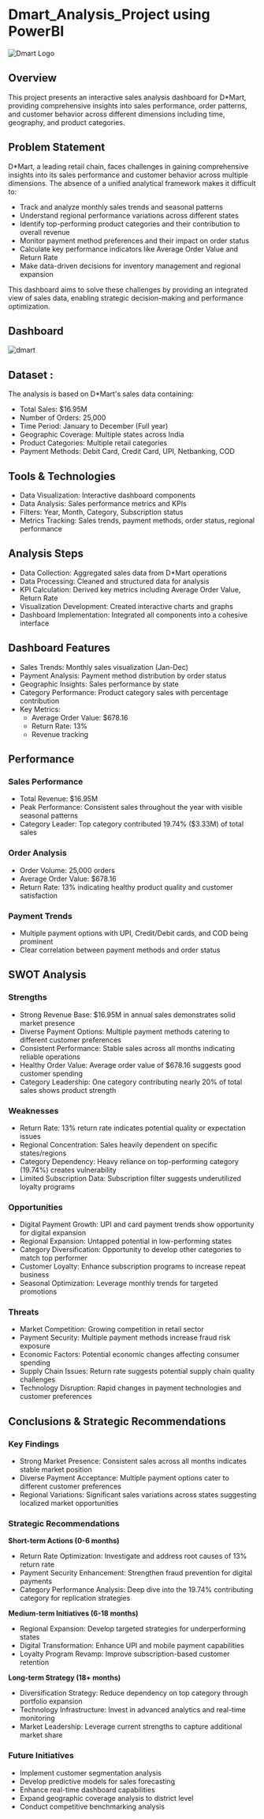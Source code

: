# Dmart_Analysis_Project using PowerBI
![Dmart Logo](https://github.com/KumarBoste/PowerBi_Dmart_Analysis_Project/blob/main/Dmart%20Logo.png)
## Overview 
This project presents an interactive sales analysis dashboard for D*Mart, providing comprehensive insights into sales performance, order patterns, and customer behavior across different dimensions including time, geography, and product categories.

## Problem Statement
D*Mart, a leading retail chain, faces challenges in gaining comprehensive insights into its sales performance and customer behavior across multiple dimensions. The absence of a unified analytical framework makes it difficult to:
- Track and analyze monthly sales trends and seasonal patterns
- Understand regional performance variations across different states
- Identify top-performing product categories and their contribution to overall revenue
- Monitor payment method preferences and their impact on order status
- Calculate key performance indicators like Average Order Value and Return Rate
- Make data-driven decisions for inventory management and regional expansion


This dashboard aims to solve these challenges by providing an integrated view of sales data, enabling strategic decision-making and performance optimization.

## Dashboard
![dmart](https://github.com/KumarBoste/Dmart_Analysis_Project/blob/main/PowerBi_Dashboard/Dmart%20Dashboard.png)

## Dataset :
The analysis is based on D*Mart's sales data containing:
- Total Sales: $16.95M
- Number of Orders: 25,000
- Time Period: January to December (Full year)
- Geographic Coverage: Multiple states across India
- Product Categories: Multiple retail categories
- Payment Methods: Debit Card, Credit Card, UPI, Netbanking, COD

## Tools & Technologies
- Data Visualization: Interactive dashboard components
- Data Analysis: Sales performance metrics and KPIs
- Filters: Year, Month, Category, Subscription status
- Metrics Tracking: Sales trends, payment methods, order status, regional performance

## Analysis Steps
- Data Collection: Aggregated sales data from D*Mart operations
- Data Processing: Cleaned and structured data for analysis
- KPI Calculation: Derived key metrics including Average Order Value, Return Rate
- Visualization Development: Created interactive charts and graphs
- Dashboard Implementation: Integrated all components into a cohesive interface

## Dashboard Features
- Sales Trends: Monthly sales visualization (Jan-Dec)
- Payment Analysis: Payment method distribution by order status
- Geographic Insights: Sales performance by state
- Category Performance: Product category sales with percentage contribution
- Key Metrics:
  - Average Order Value: $678.16
  - Return Rate: 13%
  - Revenue tracking

## Performance
### Sales Performance
- Total Revenue: $16.95M
- Peak Performance: Consistent sales throughout the year with visible seasonal patterns
- Category Leader: Top category contributed 19.74% ($3.33M) of total sales

### Order Analysis
- Order Volume: 25,000 orders
- Average Order Value: $678.16
- Return Rate: 13% indicating healthy product quality and customer satisfaction

### Payment Trends
- Multiple payment options with UPI, Credit/Debit cards, and COD being prominent
- Clear correlation between payment methods and order status

## SWOT Analysis
### Strengths
- Strong Revenue Base: $16.95M in annual sales demonstrates solid market presence
- Diverse Payment Options: Multiple payment methods catering to different customer preferences
- Consistent Performance: Stable sales across all months indicating reliable operations
- Healthy Order Value: Average order value of $678.16 suggests good customer spending
- Category Leadership: One category contributing nearly 20% of total sales shows product strength

### Weaknesses
- Return Rate: 13% return rate indicates potential quality or expectation issues
- Regional Concentration: Sales heavily dependent on specific states/regions
- Category Dependency: Heavy reliance on top-performing category (19.74%) creates vulnerability
- Limited Subscription Data: Subscription filter suggests underutilized loyalty programs

### Opportunities
- Digital Payment Growth: UPI and card payment trends show opportunity for digital expansion
- Regional Expansion: Untapped potential in low-performing states
- Category Diversification: Opportunity to develop other categories to match top performer
- Customer Loyalty: Enhance subscription programs to increase repeat business
- Seasonal Optimization: Leverage monthly trends for targeted promotions

### Threats
- Market Competition: Growing competition in retail sector
- Payment Security: Multiple payment methods increase fraud risk exposure
- Economic Factors: Potential economic changes affecting consumer spending
- Supply Chain Issues: Return rate suggests potential supply chain quality challenges
- Technology Disruption: Rapid changes in payment technologies and customer preferences

## Conclusions & Strategic Recommendations
### Key Findings
- Strong Market Presence: Consistent sales across all months indicates stable market position
- Diverse Payment Acceptance: Multiple payment options cater to different customer preferences
- Regional Variations: Significant sales variations across states suggesting localized market opportunities

### Strategic Recommendations
**Short-term Actions (0-6 months)**
- Return Rate Optimization: Investigate and address root causes of 13% return rate
- Payment Security Enhancement: Strengthen fraud prevention for digital payments
- Category Performance Analysis: Deep dive into the 19.74% contributing category for replication strategies

**Medium-term Initiatives (6-18 months)**
- Regional Expansion: Develop targeted strategies for underperforming states
- Digital Transformation: Enhance UPI and mobile payment capabilities
- Loyalty Program Revamp: Improve subscription-based customer retention

**Long-term Strategy (18+ months)**
- Diversification Strategy: Reduce dependency on top category through portfolio expansion
- Technology Infrastructure: Invest in advanced analytics and real-time monitoring
- Market Leadership: Leverage current strengths to capture additional market share

### Future Initiatives
- Implement customer segmentation analysis
- Develop predictive models for sales forecasting
- Enhance real-time dashboard capabilities
- Expand geographic coverage analysis to district level
- Conduct competitive benchmarking analysis
